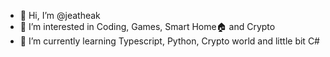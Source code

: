 - 👋 Hi, I’m @jeatheak
- 👀 I’m interested in Coding, Games, Smart Home🏠 and Crypto
- 🌱 I’m currently learning Typescript, Python, Crypto world and little bit C#

<!---
jeatheak/jeatheak is a ✨ special ✨ repository because its `README.md` (this file) appears on your GitHub profile.
You can click the Preview link to take a look at your changes.
--->
